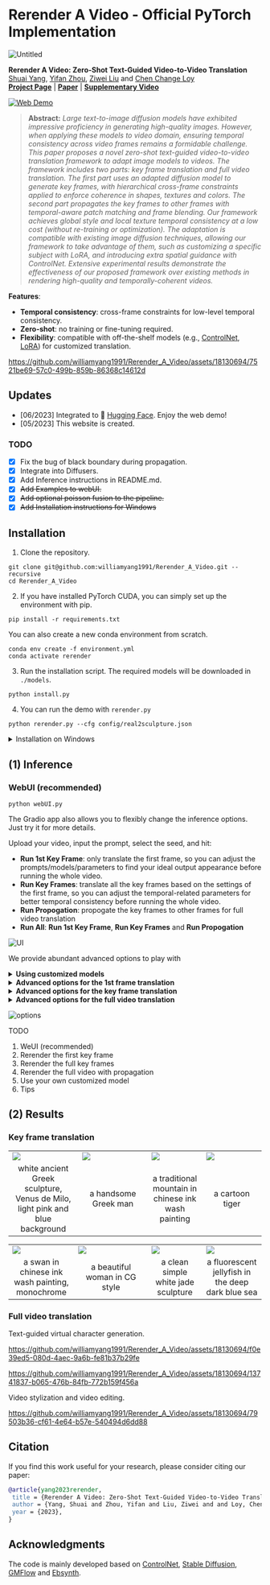 # Rerender A Video - Official PyTorch Implementation

![Untitled](https://github.com/williamyang1991/Rerender_A_Video/assets/18130694/13b8538b-d321-477f-9887-b79e04982da6)

<!--https://github.com/williamyang1991/Rerender_A_Video/assets/18130694/82c35efb-e86b-4376-bfbe-6b69159b8879-->


**Rerender A Video: Zero-Shot Text-Guided Video-to-Video Translation**<br>
[Shuai Yang](https://williamyang1991.github.io/), [Yifan Zhou](https://zhouyifan.net/), [Ziwei Liu](https://liuziwei7.github.io/) and [Chen Change Loy](https://www.mmlab-ntu.com/person/ccloy/)<br>
[**Project Page**](https://www.mmlab-ntu.com/project/rerender/) | [**Paper**](#) | [**Supplementary Video**](#) <br>

<a href="https://huggingface.co/spaces/Anonymous-sub/Rerender"><img src="https://huggingface.co/datasets/huggingface/badges/raw/main/open-in-hf-spaces-sm-dark.svg" alt="Web Demo"></a>

> **Abstract:** *Large text-to-image diffusion models have exhibited impressive proficiency in generating high-quality images. However, when applying these models to video domain, ensuring temporal consistency across video frames remains a formidable challenge. This paper proposes a novel zero-shot text-guided video-to-video translation framework to adapt image models to videos. The framework includes two parts: key frame translation and full video translation. The first part uses an adapted diffusion model to generate key frames, with hierarchical cross-frame constraints applied to enforce coherence in shapes, textures and colors. The second part propagates the key frames to other frames with temporal-aware patch matching and frame blending. Our framework achieves global style and local texture temporal consistency at a low cost (without re-training or optimization). The adaptation is compatible with existing image diffusion techniques, allowing our framework to take advantage of them, such as customizing a specific subject with LoRA, and introducing extra spatial guidance with ControlNet. Extensive experimental results demonstrate the effectiveness of our proposed framework over existing methods in rendering high-quality and temporally-coherent videos.*

**Features**:<br>
- **Temporal consistency**: cross-frame constraints for low-level temporal consistency.
- **Zero-shot**: no training or fine-tuning required.
- **Flexibility**: compatible with off-the-shelf models (e.g., [ControlNet](https://github.com/lllyasviel/ControlNet), [LoRA](https://civitai.com/)) for customized translation.

https://github.com/williamyang1991/Rerender_A_Video/assets/18130694/7521be69-57c0-499b-859b-86368c14612d

## Updates

- [06/2023] Integrated to 🤗 [Hugging Face](https://huggingface.co/spaces/Anonymous-sub/Rerender). Enjoy the web demo!
- [05/2023] This website is created.

### TODO
- [x] Fix the bug of black boundary during propagation.
- [x] Integrate into Diffusers.
- [x] Add Inference instructions in README.md.
- [x] ~~Add Examples to webUI.~~
- [x] ~~Add optional poisson fusion to the pipeline.~~
- [x] ~~Add Installation instructions for Windows~~

## Installation

1. Clone the repository.

```shell
git clone git@github.com:williamyang1991/Rerender_A_Video.git --recursive
cd Rerender_A_Video
```

2. If you have installed PyTorch CUDA, you can simply set up the environment with pip.

```shell
pip install -r requirements.txt
```

You can also create a new conda environment from scratch.

```shell
conda env create -f environment.yml
conda activate rerender
```

3. Run the installation script. The required models will be downloaded in `./models`.

```shell
python install.py
```

4. You can run the demo with `rerender.py`

```shell
python rerender.py --cfg config/real2sculpture.json
```

<details>
<summary>Installation on Windows</summary>

  Before running the above 1-4 steps, you need prepare:
1. Install [CUDA](https://developer.nvidia.com/cuda-toolkit-archive)
2. Install [git](https://git-scm.com/download/win)
3. Install [VS](https://visualstudio.microsoft.com/) with Windows 10/11 SDK (for building deps/ebsynth/bin/ebsynth.exe)
</details>

## (1) Inference

### WebUI (recommended)

```
python webUI.py
```
The Gradio app also allows you to flexibly change the inference options. Just try it for more details.

Upload your video, input the prompt, select the seed, and hit:
- **Run 1st Key Frame**: only translate the first frame, so you can adjust the prompts/models/parameters to find your ideal output appearance before running the whole video.
- **Run Key Frames**: translate all the key frames based on the settings of the first frame, so you can adjust the temporal-related parameters for better temporal consistency before running the whole video.
- **Run Propogation**: propogate the key frames to other frames for full video translation
- **Run All**: **Run 1st Key Frame**, **Run Key Frames** and **Run Propogation**

![UI](https://github.com/williamyang1991/Rerender_A_Video/assets/18130694/d4d9160d-0990-4397-bf3d-07edcf56a738)

We provide abundant advanced options to play with

<details>
<summary> <b>Using customized models</b></summary>

- Using LoRA/Dreambooth/Finetuned/Mixed SD models
  - Modify `sd_model_cfg.py` to add paths to the saved SD models
- Using other controls from ControlNet (e.g., Depth, Pose)
  - Add more options like `control_type = gr.Dropdown(['HED', 'canny', 'depth']` here https://github.com/williamyang1991/Rerender_A_Video/blob/b6cafb5d80a79a3ef831c689ffad92ec095f2794/webUI.py#L690
  - Add model loading options like `elif control_type == 'depth':` following https://github.com/williamyang1991/Rerender_A_Video/blob/b6cafb5d80a79a3ef831c689ffad92ec095f2794/webUI.py#L88
  - Add model detectors like `elif control_type == 'depth':` following https://github.com/williamyang1991/Rerender_A_Video/blob/b6cafb5d80a79a3ef831c689ffad92ec095f2794/webUI.py#L122
  - One example is given [here](https://huggingface.co/spaces/Anonymous-sub/Rerender/discussions/10/files) 
  
</details>

<details>
<summary> <b>Advanced options for the 1st frame translation</b></summary>

1. Frame Resolution
2. 

</details>

<details>
<summary> <b>Advanced options for the key frame translation</b></summary>

1. Frame Resolution
2. 

</details>

<details>
<summary> <b>Advanced options for the full video translation</b></summary>
  
1. **Gradient blending**: apply Poisson Blending to reduce ghosting artifats. May slow the process and increase flickers.
2. **Number of parallel processes**: multiprocessing to speed up the process. Large value (8) is recommended.
</details>

![options](https://github.com/williamyang1991/Rerender_A_Video/assets/18130694/d133e495-01f1-456f-8c41-0ff319721781)



TODO
1. WeUI (recommended)
2. Rerender the first key frame
3. Rerender the full key frames
4. Rerender the full video with propagation
5. Use your own customized model
6. Tips

## (2) Results

### Key frame translation

<table class="center">
<tr>
  <td><img src="https://github.com/williamyang1991/Rerender_A_Video/assets/18130694/cc6db004-8366-4dde-bac0-a2ebd2d23d61" raw=true></td>
  <td><img src="https://github.com/williamyang1991/Rerender_A_Video/assets/18130694/1dd74c11-a9c1-4ea9-ba60-45150e5ed3ca" raw=true></td>
  <td><img src="https://github.com/williamyang1991/Rerender_A_Video/assets/18130694/542dbc93-e5df-4347-964d-a11c1ae7c9ed" raw=true></td>
  <td><img src="https://github.com/williamyang1991/Rerender_A_Video/assets/18130694/58c0afcd-9bcd-4564-9aa5-202502b35f60" raw=true></td>
</tr>
<tr>
  <td width=27.5% align="center">white ancient Greek sculpture, Venus de Milo, light pink and blue background</td>
  <td width=27.5% align="center">a handsome Greek man</td>
  <td width=21.5% align="center">a traditional mountain in chinese ink wash painting</td>
  <td width=23.5% align="center">a cartoon tiger</td>
</tr>
</table>

<table class="center">
<tr>
  <td><img src="https://github.com/williamyang1991/Rerender_A_Video/assets/18130694/ea3d919b-01d8-40f6-b708-48d33beda854" raw=true></td>
  <td><img src="https://github.com/williamyang1991/Rerender_A_Video/assets/18130694/932aa462-93a6-44cb-8598-127b1184b53a" raw=true></td>
  <td><img src="https://github.com/williamyang1991/Rerender_A_Video/assets/18130694/2fe6ec77-bb68-4d4c-954d-9a2f51a9b975" raw=true></td>
  <td><img src="https://github.com/williamyang1991/Rerender_A_Video/assets/18130694/fde7ff9d-7d96-4b22-b5b2-307c6ea2ccc3" raw=true></td>
</tr>
<tr>
  <td width=26.0% align="center">a swan in chinese ink wash painting, monochrome</td>
  <td width=29.0% align="center">a beautiful woman in CG style</td>
  <td width=21.5% align="center">a clean simple white jade sculpture</td>
  <td width=24.0% align="center">a fluorescent jellyfish in the deep dark blue sea</td>
</tr>
</table>

### Full video translation

Text-guided virtual character generation.

https://github.com/williamyang1991/Rerender_A_Video/assets/18130694/f0e39ed5-080d-4aec-9a6b-fe81b37b29fe

https://github.com/williamyang1991/Rerender_A_Video/assets/18130694/13741837-b065-476b-84fb-772b159f456a

Video stylization and video editing.

https://github.com/williamyang1991/Rerender_A_Video/assets/18130694/79503b36-cf61-4e64-b57e-540494d6dd88


## Citation

If you find this work useful for your research, please consider citing our paper:

```bibtex
@article{yang2023rerender,
 title = {Rerender A Video: Zero-Shot Text-Guided Video-to-Video Translation},
 author = {Yang, Shuai and Zhou, Yifan and Liu, Ziwei and and Loy, Chen Change},
 year = {2023},
}
```

## Acknowledgments

The code is mainly developed based on [ControlNet](https://github.com/lllyasviel/ControlNet), [Stable Diffusion](https://github.com/Stability-AI/stablediffusion), [GMFlow](https://github.com/haofeixu/gmflow) and [Ebsynth](https://github.com/jamriska/ebsynth).
